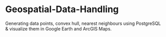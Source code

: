 # Geospatial-Data-Handling
Generating data points, convex hull, nearest neighbours using PostgreSQL &amp; visualize them in Google Earth and ArcGIS Maps.
